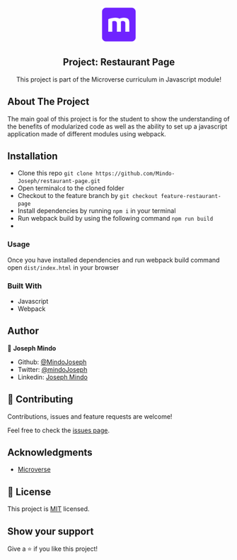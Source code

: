 <br />
<p align="center">
  <a href="https://www.microverse.org/">
    <img src="/src/img/microverse.png" alt="Logo" width="80" height="80">
  </a>

  <h2 align="center">Project: Restaurant Page </h2>

  <p align="center">
    This project is part of the Microverse curriculum in Javascript module!
  </p>
</p>

## About The Project

The main goal of this project is for the student to show the understanding of the benefits of modularized code as well as the ability to set up a javascript application made of different modules using webpack.

<!-- INSTALLATION -->
## Installation

* Clone this repo ```git clone https://github.com/Mindo-Joseph/restaurant-page.git```
* Open terminal```cd``` to the cloned folder
* Checkout to the feature branch by ```git checkout feature-restaurant-page```
* Install dependencies by running ```npm i``` in your terminal
* Run webpack build by using the following command ```npm run build```
* 


### Usage

Once you have installed dependencies and run webpack build command  open ```dist/index.html``` in your browser




### Built With

* Javascript
* Webpack

## Author


👤 **Joseph Mindo**

- Github: [@MindoJoseph](https://github.com/Mindo-Joseph)
- Twitter: [@mindoJoseph](https://twitter.com/mindoJoseph)
- Linkedin: [Joseph Mindo](https://www.linkedin.com/in/josephmindo/)


## 🤝 Contributing

Contributions, issues and feature requests are welcome!

Feel free to check the [issues page](https://github.com/Mindo-Joseph/restaurant-page/issues).


## Acknowledgments

* [Microverse](https://www.microverse.org/)


## 📝 License

This project is [MIT](lic.url) licensed.


## Show your support

Give a ⭐️ if you like this project!